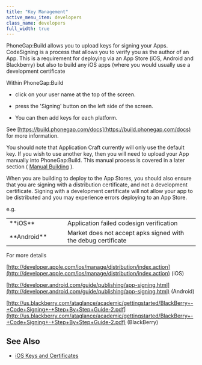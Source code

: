 ```yaml
---
title: "Key Management"
active_menu_item: developers
class_name: developers
full_width: true
---
```



PhoneGap:Build allows you to upload keys for signing your Apps. CodeSigning is a process that allows you to verify you as the author of an App. This is a requirement for deploying via an App Store (iOS, Android and Blackberry) but also to build any iOS apps (where you would usually use a development certificate

Within PhoneGap:Build

 - click on your user name at the top of the screen.

 - press the 'Signing' button on the left side of the screen.

 - You can then add keys for each platform.

See [https://build.phonegap.com/docs](https://build.phonegap.com/docs) for more information.

You should note that Application Craft currently will only use the default key. If you wish to use another key, then you will need to upload your App manually into PhoneGap:Build. This manual process is covered in a later section ( [Manual Building](manual-building) ).

When you are building to deploy to the App Stores, you should also ensure that you are signing with a distribution certificate, and not a development certificate. Signing with a development certificate will not allow your app to be distributed and you may experience errors deploying to an App Store.

e.g.

<table>
<tr>
<td width="148">
**iOS**

</td>
<td width="15">
</td>
<td width="779">
Application failed codesign verification

</td>
</tr>
<tr>
<td width="148">
**Android**

</td>
<td width="15">
</td>
<td width="779">
Market does not accept apks signed with the debug certificate

</td>
</tr>
</table>

For more details

[http://developer.apple.com/ios/manage/distribution/index.action](http://developer.apple.com/ios/manage/distribution/index.action) (iOS)

[http://developer.android.com/guide/publishing/app-signing.html](http://developer.android.com/guide/publishing/app-signing.html) (Android)

[http://us.blackberry.com/ataglance/academic/gettingstarted/BlackBerry+-+Code+Signing+-+Step+By+Step+Guide-2.pdf](http://us.blackberry.com/ataglance/academic/gettingstarted/BlackBerry+-+Code+Signing+-+Step+By+Step+Guide-2.pdf) (BlackBerry)

## See Also

 - [iOS Keys and Certificates](../certificates/ios-keys-and-certificates/)

